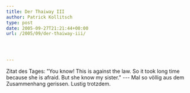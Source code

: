 ```yaml
---
title: Der Thaiway III
author: Patrick Kollitsch
type: post
date: 2005-09-27T21:21:44+00:00
url: /2005/09/der-thaiway-iii/




---
```

Zitat des Tages: "You know! This is against the law. So it took long time because she is afraid. But she know my sister." --- Mal so v&ouml;llig aus dem Zusammenhang gerissen. Lustig trotzdem.